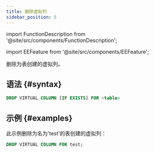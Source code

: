 ```yaml
---
title: 删除虚拟列
sidebar_position: 5
---
```


import FunctionDescription from '@site/src/components/FunctionDescription';

<FunctionDescription description="Introduced or updated: v1.2.271"/>

import EEFeature from '@site/src/components/EEFeature';

<EEFeature featureName='虚拟列'/>

删除为表创建的虚拟列。

## 语法 {#syntax}

```sql
DROP VIRTUAL COLUMN [IF EXISTS] FOR <table>
```

## 示例 {#examples}

此示例删除为名为'test'的表创建的虚拟列：

```sql
DROP VIRTUAL COLUMN FOR test;
```